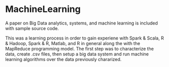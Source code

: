 # MachineLearning

A paper on Big Data analytics, systems, and machine learning is included with sample source code. 

This was a learning process in order to gain experiene with Spark & Scala, R & Hadoop, Spark & R, Matlab, and R in general along the with the MapReduce programming model.
The first step was to characterize the data, create .csv files, then setup a big data system and run machine learning algorithms over 
the data previously chararized.
